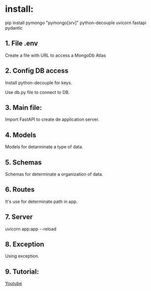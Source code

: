 # install:

pip install pymongo "pymongo[srv]" python-decouple uvicorn fastapi pydantic

## 1. File .env

Create a file with URL to access a MongoDb Atlas

## 2. Config DB access

Install python-decouple for keys.

Use db.py file to connect to DB.

## 3. Main file:

Import FastAPI to create de application server.

## 4. Models

Models for detarminate a type of data.

## 5. Schemas

Schemas for determinate a organization of data.

## 6. Routes

It's use for determinate path in app.

## 7. Server

uvicorn app:app --reload

## 8. Exception

Using exception.

## 9. Tutorial:

[Youtube](https://www.youtube.com/watch?v=MXwcUrI-iss)

